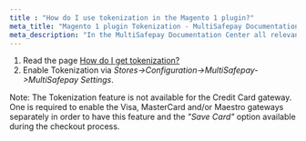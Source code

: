 ```yaml
---
title : "How do I use tokenization in the Magento 1 plugin?"
meta_title: "Magento 1 plugin Tokenization - MultiSafepay Documentation Center"
meta_description: "In the MultiSafepay Documentation Center all relevant information regarding our Plugins and API. As well as Support pages for Payment Method, Tools and General Questions. You can also find the contact details of our Support Team and Integration Team."
---
```


1. Read the page [How do I get tokenization?](/tools/tokenization/how-do-i-get-tokenization/)
2. Enable Tokenization via _Stores->Configuration->MultiSafepay->MultiSafepay Settings_.

Note: 
The Tokenization feature is not available for the Credit Card gateway. 
One is required to enable the Visa, MasterCard and/or Maestro gateways separately in order to have this feature and the _"Save Card"_ option available during the checkout process.